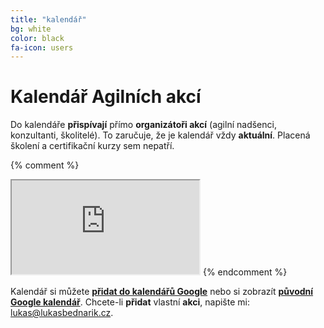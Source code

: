 ```yaml
---
title: "kalendář"
bg: white
color: black
fa-icon: users
---
```


# Kalendář Agilních akcí

Do kalendáře **přispívají** přímo **organizátoři akcí** (agilní nadšenci, konzultanti, školitelé).
To zaručuje, že je kalendář vždy **aktuální**.
Placená školení a certifikační kurzy sem nepatří.

{% comment %}
<iframe src="https://calendar.google.com/calendar/embed?showTitle=0&amp;showPrint=0&amp;showTabs=0&amp;showCalendars=0&amp;showTz=0&amp;height=600&amp;wkst=2&amp;hl=cs&amp;bgcolor=%23ffffff&amp;src=lukasbednarik.cz_oaiq2q1foapgnlofqj3k0cb9ks%40group.calendar.google.com&amp;color=%23B1365F&amp;ctz=Europe%2FPrague"></iframe>
{% endcomment %}

<div data-tockify-component="calendar" data-tockify-calendar="agilnikalendar"></div>

Kalendář si můžete **[přidat do kalendářů Google](https://calendar.google.com/calendar/render?cid=lukasbednarik.cz_oaiq2q1foapgnlofqj3k0cb9ks%40group.calendar.google.com)** nebo si zobrazít **[původní Google kalendář](https://calendar.google.com/calendar/r?cid=lukasbednarik.cz_oaiq2q1foapgnlofqj3k0cb9ks@group.calendar.google.com)**.
Chcete-li **přidat** vlastní **akci**, napište mi: [lukas@lukasbednarik.cz](mailto:lukas@lukasbednarik.cz).
